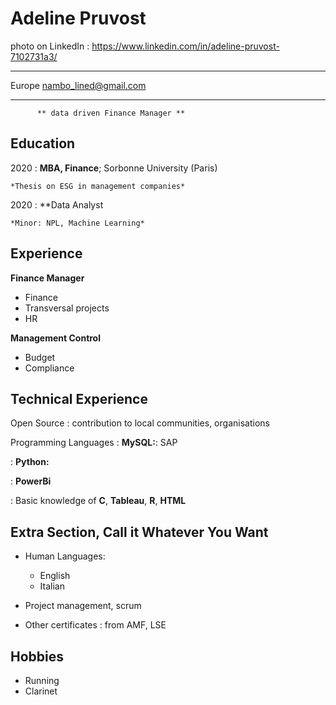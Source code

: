 Adeline Pruvost
============

photo on LinkedIn : <https://www.linkedin.com/in/adeline-pruvost-7102731a3/>

-------------------     ----------------------------
Europe                         nambo_lined@gmail.com
                                   
-------------------     ----------------------------

          ** data driven Finance Manager **

Education
---------

2020 
:   **MBA, Finance**; Sorbonne University (Paris)

    *Thesis on ESG in management companies*

2020
:   **Data Analyst

    *Minor: NPL, Machine Learning*

Experience
----------

**Finance Manager**

* Finance
* Transversal projects
* HR

**Management Control**

* Budget
* Compliance

Technical Experience
--------------------

Open Source
:   contribution to local communities, organisations

Programming Languages
:   **MySQL:**: SAP 

:   **Python:**  

:   **PowerBi** 
  
:   Basic knowledge of **C**, **Tableau**, **R**, **HTML**

[ref]: https://github.com/githubuser/superlongprojectname

Extra Section, Call it Whatever You Want
----------------------------------------

* Human Languages:

     * English 
     * Italian
     
* Project management, scrum
* Other certificates : from AMF, LSE

Hobbies
----------

* Running
* Clarinet
